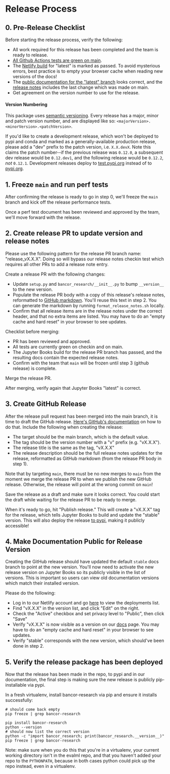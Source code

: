 # Release Process

## 0. Pre-Release Checklist
Before starting the release process, verify the following:
* All work required for this release has been completed and the team is ready to release.
* [All Github Actions tests are green on main](https://github.com/bancorprotocol/research/actions?query=branch%3Amain).
* The [Netlify build](https://api.netlify.com/api/v1/badges/b4173988-e380-443b-94b1-78918e13a013/deploy-status) for "latest" is marked as passed. To avoid mysterious errors, best practice is to empty your browser cache when reading new versions of the docs!
* The [public documentation for the "latest" branch](https://simulator.bancor.network/chapters/bancor-research.html) looks correct, and the [release notes](https://github.com/bancorprotocol/research/releases) includes the last change which was made on main.
* Get agreement on the version number to use for the release.

#### Version Numbering

This package uses [semantic versioning](https://semver.org/). Every release has a major, minor and patch version number, and are displayed like so: `<majorVersion>.<minorVersion>.<patchVersion>`.

If you'd like to create a development release, which won't be deployed to pypi and conda and marked as a generally-available production release, please add a "dev" prefix to the patch version, i.e. `X.X.devX`. Note this claims the patch number--if the previous release was `0.12.0`, a subsequent dev release would be `0.12.dev1`, and the following release would be `0.12.2`, *not* `0.12.1`. Development releases deploy to [test.pypi.org](https://test.pypi.org/project/evalml/) instead of to [pypi.org](https://pypi.org/project/evalml).

## 1. Freeze `main` and run perf tests
After confirming the release is ready to go in step 0, we'll freeze the `main` branch and kick off the release performance tests.

Once a perf test document has been reviewed and approved by the team, we'll move forward with the release.

## 2. Create release PR to update version and release notes
Please use the following pattern for the release PR branch name: "release_vX.X.X". Doing so will bypass our release notes checkin test which requires all other PRs to add a release note entry.

Create a release PR with the following changes:
* Update `setup.py` and `bancor_research/__init__.py` to bump `__version__` to the new version.
* Populate the release PR body with a copy of this release's release notes, reformatted to [GitHub markdown](https://guides.github.com/features/mastering-markdown/). You'll reuse this text in step 2. You can generate the markdown by running `format_release_notes.sh` locally.
* Confirm that all release items are in the release notes under the correct header, and that no extra items are listed. You may have to do an "empty cache and hard reset" in your browser to see updates.


Checklist before merging:
* PR has been reviewed and approved.
* All tests are currently green on checkin and on main.
* The Jupyter Books build for the release PR branch has passed, and the resulting docs contain the expected release notes.
* Confirm with the team that `main` will be frozen until step 3 (github release) is complete.

Merge the release PR.

After merging, verify again that Jupyter Books "latest" is correct.

## 3. Create GitHub Release
After the release pull request has been merged into the main branch, it is time to draft the GitHub release. [Here's GitHub's documentation](https://help.github.com/en/github/administering-a-repository/managing-releases-in-a-repository#creating-a-release) on how to do that. Include the following when creating the release:
* The target should be the main branch, which is the default value.
* The tag should be the version number with a "v" prefix (e.g. "vX.X.X").
* The release title is the same as the tag, "vX.X.X"
* The release description should be the full release notes updates for the release, reformatted as GitHub markdown (from the release PR body in step 1).

Note that by targeting `main`, there must be no new merges to `main` from the moment we merge the release PR to when we publish the new GitHub release. Otherwise, the release will point at the wrong commit on `main`!

Save the release as a draft and make sure it looks correct. You could start the draft while waiting for the release PR to be ready to merge.

When it's ready to go, hit "Publish release." This will create a "vX.X.X" tag for the release, which tells Jupyter Books to build and update the "stable" version. This will also deploy the release [to pypi](https://pypi.org/project/evalml/), making it publicly accessible!

## 4. Make Documentation Public for Release Version
Creating the GitHub release should have updated the default `stable` docs branch to point at the new version. You'll now need to activate the new release version on Jupyter Books so its publicly visible in the list of versions. This is important so users can view old documentation versions which match their installed version.

Please do the following:
* Log in to our Netlify account and go [here](https://app.netlify.com/sites/incandescent-kelpie-250f0e/deploys) to view the deployments list.
* Find "vX.X.X" in the version list, and click "Edit" on the right.
* Check the "Active" checkbox and set privacy level to "Public", then click "Save"
* Verify "vX.X.X" is now visible as a version on our [docs](simulator.bancor.network) page. You may have to do an "empty cache and hard reset" in your browser to see updates.
* Verify "stable" corresponds with the new version, which should've been done in step 2.

## 5. Verify the release package has been deployed
Now that the release has been made in the repo, to pypi and in our documentation, the final step is making sure the new release is publicly pip-installable via pypi.

In a fresh virtualenv, install bancor-research via pip and ensure it installs successfully:
```shell
# should come back empty
pip freeze | grep bancor-research

pip install bancor-research
python --version
# should now list the correct version
python -c "import bancor_research; print(bancor_research.__version__)"
pip freeze | grep bancor-research
```

Note: make sure when you do this that you're in a virtualenv, your current working directory isn't in the evalml repo, and that you haven't added your repo to the `PYTHONPATH`, because in both cases python could pick up the repo instead, even in a virtualenv.

```
